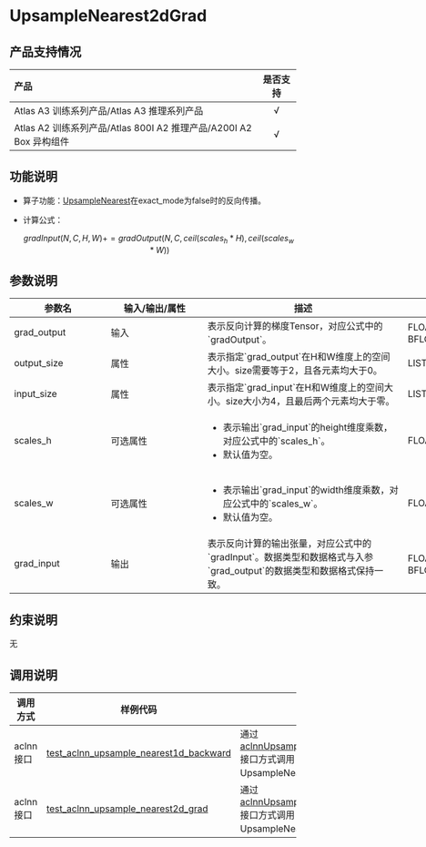 # UpsampleNearest2dGrad

## 产品支持情况

|产品             |  是否支持  |
|:-------------------------|:----------:|
|  <term>Atlas A3 训练系列产品/Atlas A3 推理系列产品</term>   |     √    |
|  <term>Atlas A2 训练系列产品/Atlas 800I A2 推理产品/A200I A2 Box 异构组件</term>     |     √    |

## 功能说明

- 算子功能：[UpsampleNearest](../upsample_nearest/README.md)在exact_mode为false时的反向传播。
- 计算公式：

  $$
  gradInput(N, C, H, W) += gradOutput( N, C, ceil ( scales_h * H ),  ceil ( scales_w * W )) 
  $$

## 参数说明

<table style="undefined;table-layout: fixed; width: 1005px"><colgroup>
  <col style="width: 170px">
  <col style="width: 170px">
  <col style="width: 352px">
  <col style="width: 213px">
  <col style="width: 100px">
  </colgroup>
  <thead>
    <tr>
      <th>参数名</th>
      <th>输入/输出/属性</th>
      <th>描述</th>
      <th>数据类型</th>
      <th>数据格式</th>
    </tr></thead>
  <tbody>
    <tr>
      <td>grad_output</td>
      <td>输入</td>
      <td>表示反向计算的梯度Tensor，对应公式中的`gradOutput`。</td>
      <td>FLOAT32、FLOAT16、BFLOAT16</td>
      <td>ND</td><!--aclnn多增了一个NCHW-->
    </tr>
    <tr>
      <td>output_size</td>
      <td>属性</td><!--aclnn是必选输入-->
      <td>表示指定`grad_output`在H和W维度上的空间大小。size需要等于2，且各元素均大于0。</td><!--opdef中是否是2维不确定，这个参考的是aclnn，待确认-->
      <td>LISTINT</td>
      <td>-</td>
    </tr>
    <tr>
      <td>input_size</td>
      <td>属性</td><!--aclnn是必选输入-->
      <td>表示指定`grad_input`在H和W维度上的空间大小。size大小为4，且最后两个元素均大于零。</td><!--opdef中是否是2维不确定，这个参考的是aclnn，待确认(ize大小为4，且最后两个元素均大于零。当输入gradOut的数据格式为NCHW时，表示输出gradInput分别在N、C、H和W维度上的空间大小；当输入gradOut的数据格式为NHWC时，表示输出gradInput分别在N、H、W和C维度上的空间大小。)-->
      <td>LISTINT</td>
      <td>-</td>
    </tr>
    <tr>
      <td>scales_h</td>
      <td>可选属性</td><!--aclnn是必选输入-->
      <td><ul><li>表示输出`grad_input`的height维度乘数，对应公式中的`scales_h`。</li><li>默认值为空。</li></ul></td>
      <td>FLOAT</td>
      <td>-</td>
    </tr>
    <tr>
      <td>scales_w</td>
      <td>可选属性</td><!--aclnn是必选输入-->
      <td><ul><li>表示输出`grad_input`的width维度乘数，对应公式中的`scales_w`。</li><li>默认值为空。</li></ul></td>
      <td>FLOAT</td>
      <td>-</td>
    </tr>
    <tr>
      <td>grad_input</td>
      <td>输出</td>
      <td>表示反向计算的输出张量，对应公式中的`gradInput`。数据类型和数据格式与入参`grad_output`的数据类型和数据格式保持一致。</td>
      <td>FLOAT32、FLOAT16、BFLOAT16</td>
      <td>ND</td>
    </tr>
  </tbody></table>

## 约束说明

无

## 调用说明

| 调用方式   | 样例代码           | 说明                                         |
| ---------------- | --------------------------- | --------------------------------------------------- |
| aclnn接口  | [test_aclnn_upsample_nearest1d_backward](examples/test_aclnn_upsample_nearest1d_backward.cpp) | 通过[aclnnUpsampleNearest1dBackward](docs/aclnnUpsampleNearest1dBackward.md)接口方式调用UpsampleNearest2dGrad算子。 |
| aclnn接口  | [test_aclnn_upsample_nearest2d_grad](examples/test_aclnn_upsample_nearest2d_grad.cpp) | 通过[aclnnUpsampleNearest2dBackward](docs/aclnnUpsampleNearest2dBackward.md)接口方式调用UpsampleNearest2dGrad算子。 |
<!--
| 图模式 | [test_geir_upsample_nearest_exact2d_grad](examples/test_geir_upsample_nearest_exact2d_grad.cpp)  | 通过[算子IR](op_graph/upsample_nearest_exact2d_grad_proto.h)构图方式调用UpsampleNearest2dGrad算子。         |
-->